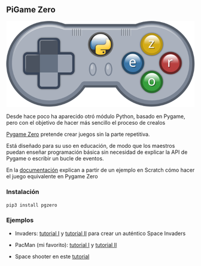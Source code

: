 ## PiGame Zero

![logo pyGame Zero](./images/logopyGameZero.svg)

Desde hace poco ha aparecido otró módulo Python, basado en Pygame, pero con el objetivo de hacer más sencillo el proceso de crealos

[Pygame Zero](https://pygame-zero.readthedocs.io/en/stable/) pretende crear juegos sin la parte repetitiva.

Está diseñado para su uso en educación, de modo que los maestros puedan enseñar programación básica sin necesidad de explicar la API de Pygame o escribir un bucle de eventos.

En la  [documentación](https://pygame-zero.readthedocs.io/en/stable/from-scratch.html) explican a partir de un ejemplo en Scratch cómo hacer el juego equivalente en Pygame Zero

### Instalación 


```sh
pip3 install pgzero
```

### Ejemplos

* Invaders: [tutorial I](https://www.raspberrypi.org/magpi/pygame-zero-invaders/) y [tutorial II](https://www.raspberrypi.org/magpi/pygame-zero-space-invaders-ii/) para crear un auténtico Space Invaders

* PacMan (mi favorito): [tutorial I](https://www.raspberrypi.org/magpi/code-pac-man-in-python/) y [tutorial II](https://www.raspberrypi.org/magpi/code-pac-man-python-part-2/)

* Space shooter en este [tutorial](https://github.com/joshuawillman/The-Lonely-Shooter)


